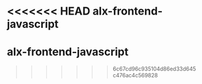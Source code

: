 <<<<<<< HEAD
alx-frontend-javascript
=======
# alx-frontend-javascript
>>>>>>> 6c67cd96c935104d86ed33d645c476ac4c569828

